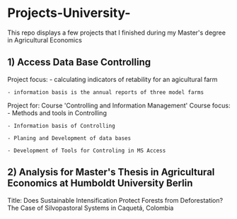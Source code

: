 # Projects-University-
This repo displays a few projects that I finished during my Master's degree in Agricultural Economics


## 1) Access Data Base Controlling
Project focus:
	- calculating indicators of retability for an agicultural farm 
	
	- information basis is the annual reports of three model farms

Project for: Course 'Controlling and Information Management'
Course focus:
	- Methods and tools in Controlling
	
	- Information basis of Controlling
	
	- Planing and Development of data bases
	
	- Development of Tools for Controling in MS Access
	

## 2) Analysis for Master's Thesis in Agricultural Economics at Humboldt University Berlin

Title: 	Does Sustainable Intensification Protect Forests from Deforestation?
	The Case of Silvopastoral Systems in Caquetá, Colombia


  
